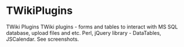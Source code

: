 # TWikiPlugins
TWiki Plugins
TWiki plugins - forms and tables to interact with MS SQL database, upload files and etc.  Perl, jQuery library - DataTables, JSCalendar. See screenshots.
